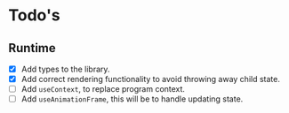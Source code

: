# Todo's

## Runtime

- [x] Add types to the library.
- [x] Add correct rendering functionality to avoid throwing away child state.
- [ ] Add `useContext`, to replace program context.
- [ ] Add `useAnimationFrame`, this will be to handle updating state.
